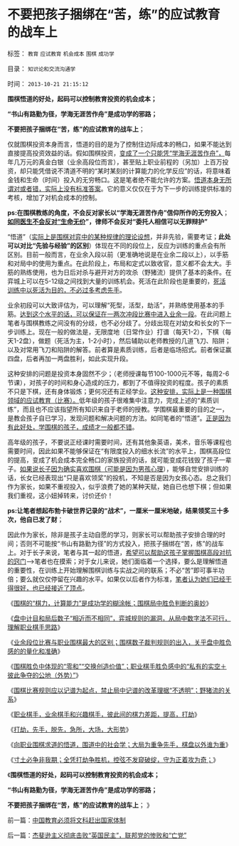 # 不要把孩子捆绑在“苦，练”的应试教育的战车上

标签： `教育` `应试教育` `机会成本` `围棋` `成功学` 

目录： `知识论和交流沟通学`

时间： `2013-10-21 21:15:12`

**围棋悟道的好处，起码可以控制教育投资的机会成本；**

**“书山有路勤为径，学海无涯苦作舟”是成功学的邪路；**

**不要把孩子捆绑在“苦，练”的应试教育的战车上**；

仅就围棋投资本身而言，悟道的目的是为了控制住边际成本的畅口，如果不能达到直接提高投资效益的话。假如围棋投资，[变成了一个只能凭“学海无涯苦作舟”，](../../../2013/4/30/“有志者事竞成”“爱拼才会赢”是成功学的表述.md)每年几万元的真金白银（业余高段位而言），甚至贴上职业前程的（另加）上百万投资，却只能凭借说不清道不明的“某时某刻的计算能力的化学反应”的话，将意味着金钱和生命（时间）投入的无穷畅口。这是笔者绝不能允许的方案。[悟道本身无所谓对或者错，实际上没有标准答案](../../../2013/10/20/围棋打劫中的经济学，及战略，及战术.md)。它的意义仅仅在于为下一步的训练提供标准的考核，增加了对机会成本的控制。

**ps:在围棋教练的角度，不会反对家长以“学海无涯苦作舟”信仰所作的无穷投入**；**[如同医生不会反对“生命无价](../../../2012/9/1/“生命无价”是主观的，医疗成本是客观的.md)”，律师不会反对“委托人相信可以无罪辩护”**

“悟道”（[实际上是围棋对弈中的某种规律的理论设想](../../../2013/10/19/向职业围棋求道的悟道，围棋中的经济学，棋盘以外的社会学.md)，并非先验，需要考证；**此处可以对比“先验与经验”的区别**）体现在不同的段位上，反应为训练的重点会有所区别。目前一般而言，在业余入段以前（更准确地说是在业余二段以上），以手筋和对局中的使用为重点。在此阶段上，布局和定式以致收官，意义都不会太大。手筋的熟练使用，也为日后对杀与避开对方的攻杀（野猪流）提供了基本的条件。在弈城上可以在5-12级之间找到大量的训练机会。死活在此阶段也是重要的，[死活训练中以死活为目的，不必过多考虑先手](../../../2013/10/18/打劫，先手，脱先，急所，大场，大形势.md)。

业余初段可以大致评估为，可以理解“死型，活型，劫活”，并熟练使用基本的手筋。[达到这个水平的话，可以保证在一两次冲段比赛中进入业余一段](../../../2013/10/17/职业棋手，业余棋手和兴趣棋手，彼此间的棋力，提高，打劫；.md)。在此问题上笔者与围棋教练之间没有的分歧，也不必分歧了。分歧出现在对幼女和长女的下一步训练上。现在一般的做法是，无限度地（日常作业）打谱（每天1-2），下棋（每天1-2盘），做题（死活为主，1-2小时），然后辅助以老师教授的几道飞刀、陷阱；以及对常用飞刀和陷阱的解答。前者算是素质训练，后者是临场招式。前者保证赢四盘，后者再加一两盘胜利，如此实现升段。

这种安排的问题是投资本身固然不少；（老师授课每节100-1000元不等，每周2-6节课），对孩子的时间和身心造成的压力，都到了不值得投资的程度。孩子的素质不只是下棋，还有身体锻炼；更何况还有正经学业。[这种安排，实际上是一种围棋领域的应试教育（比赛）。](../../../2013/10/9/被高估的聂卫平时代，中国围棋被低估的进步.md)低年级的孩子很难集中注意力，完成上述的“素质训练”，而且也不应该指望所有知识来自于老师的授教。学围棋最重要的目的之一，是教会孩子自已学习，发现问题和解决问题的方法。如同笔者的“悟道”。[正是因为有此好处，学围棋的孩子，成绩才一般都不错](../../../2013/10/7/学围棋细水长流的挫折教育，提高孩子心智的成熟和学习能力.md)。

高年级的孩子，不要说正经课时需要时间，还有其他象英语，美术，音乐等课程也需要时间，因此如果不能够保证在“有限度投入的细水长流”的水平上，围棋高段位的提高，变成了机会成本完全畅口的家族投资的话，就可能变成花钱毁了孩子一辈子。[如果说长子因为确实喜欢围棋（可能是因为男孩心理](../../../2013/10/6/职业冲段难，难过攻博士，兼谈弈城.md)），能够自觉安排训练的话，长女已经表现出“只是喜欢领奖”的投机，不知是否是因为女孩心态。总之我们作为家长，如果不重视投入，似乎浪费了她的某种天赋，她自已也想下棋；但如果我们重视，这小妞掉转来，讨价还价！

**ps:让笔者想起布勃卡破世界记录的“战术”，一厘米一厘米地破，结果领奖三十多次，他自已发了财**；

因此作为家长，除非是孩子主动自愿的学习，则家长可以帮助孩子安排合理的时间；否则不可能按“书山有路勤为径”的方式投入，把孩子捆绑在“苦，练”的战车上。对于长子来说，笔者与其一起的悟道，[希望可以帮助这孩子掌握围棋高段对抗的窍门](../../../2013/10/12/围棋计算能力的神话，局中胜负判断的奥妙.md)——>笔者也在摸索；对于女儿来说，她们面临着一个选择，要么是理解悟道的重要性，在训练上开始理解围棋训练与实战之间的联系；不必“苦”即可事半功倍；要么就仅仅停留在兴趣的水平。如果仅以后者作为标准，[笔者认为她们已经干得很好，也已经接近了顶点](../../../2013/4/30/从围棋比赛理解无处不在的“国进民退”.md)。

《[围棋的“棋力，计算能力”是成功学的糊涂帐；围棋局中胜负判断的奥妙](../../../2013/10/12/围棋计算能力的神话，局中胜负判断的奥妙.md)》

《[盘中计目和局后数子“相近而不相同”，弈城规则的漏洞，从局中数字法不可行，理解职业棋手思路](../../../2013/10/13/从围棋胜负规则的出入，理解弈城的漏洞和职业棋手的思路.md)》

《[业余段位比赛与职业围棋最大的区别；围棋数子裁判规则的出入，关乎盘中胜负感的的量化和准确](../../../2013/10/14/业余段位比赛与职业围棋最大的区别，职业棋手胜负感的优势.md)》

《[围棋胜负中体现的“零和”“交换创造价值”；职业棋手胜负感中的“私有的实空＋彼此争夺的公地（外势）”](../../../2013/10/15/下围棋归根到底是求道，围棋胜负感，零和，交换创造价值.md)》

《[围棋比赛规则应以记谱为起点，禁止局中记谱的改革理据“不透明”；野猪流的关系](../../../2013/10/16/围棋比赛禁止记谱的改革是退步.md)》

《[职业棋手，业余棋手和兴趣棋手，彼此间的棋力差距，提高，打劫](../../../2013/10/17/职业棋手，业余棋手和兴趣棋手，彼此间的棋力，提高，打劫；.md)》

《[打劫，先手，脱先，急所，大场，大形势](../../../2013/10/18/打劫，先手，脱先，急所，大场，大形势.md)》

《[向职业围棋求道的悟道，围道中的社会学；大局为重争先手，棋盘以外谁为重](../../../2013/10/19/向职业围棋求道的悟道，围棋中的经济学，棋盘以外的社会学.md)》

《[寸土必争非我期；全凭打劫争胜机，控弦不发窥破绽，守为正着攻为奇；](../../../2013/10/20/围棋打劫中的经济学，及战略，及战术.md)》

《**围棋悟道的好处，起码可以控制教育投资的机会成本；**

**“书山有路勤为径，学海无涯苦作舟”是成功学的邪路；**

**不要把孩子捆绑在“苦，练”的应试教育的战车上**； 》



前一篇：[中国教育必须将文科赶出国家体制](../../../2013/10/20/中国教育必须将文科赶出国家体制.md)

后一篇：[杰斐逊主义彻底击败“英国民主”，联邦党的惨败和“亡党”](../../../2013/10/21/杰斐逊主义彻底击败“英国民主”，联邦党的惨败和“亡党”.md)